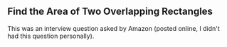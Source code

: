 ## Find the Area of Two Overlapping Rectangles

This was an interview question asked by Amazon (posted online, I didn't had this question personally).
